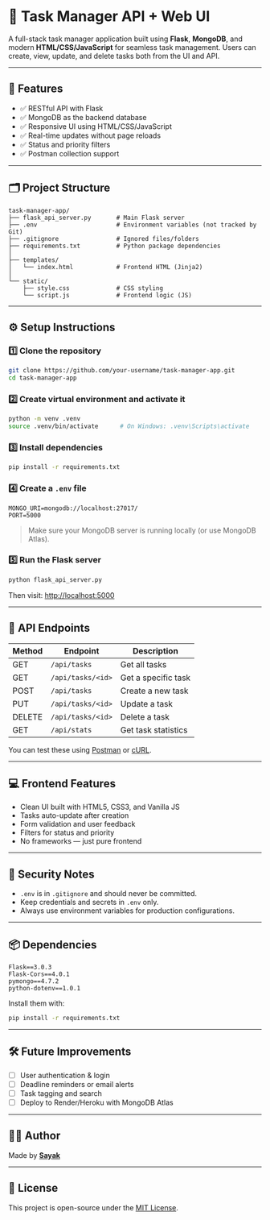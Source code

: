 # 🚀 Task Manager API + Web UI

A full-stack task manager application built using **Flask**, **MongoDB**, and modern **HTML/CSS/JavaScript** for seamless task management. Users can create, view, update, and delete tasks both from the UI and API.

---

## 🧱 Features

- ✅ RESTful API with Flask
- ✅ MongoDB as the backend database
- ✅ Responsive UI using HTML/CSS/JavaScript
- ✅ Real-time updates without page reloads
- ✅ Status and priority filters
- ✅ Postman collection support

---

## 🗂️ Project Structure

```
task-manager-app/
├── flask_api_server.py       # Main Flask server
├── .env                      # Environment variables (not tracked by Git)
├── .gitignore                # Ignored files/folders
├── requirements.txt          # Python package dependencies
│
├── templates/
│   └── index.html            # Frontend HTML (Jinja2)
│
└── static/
    ├── style.css             # CSS styling
    └── script.js             # Frontend logic (JS)
```

---

## ⚙️ Setup Instructions

### 1️⃣ Clone the repository

```bash
git clone https://github.com/your-username/task-manager-app.git
cd task-manager-app
```

### 2️⃣ Create virtual environment and activate it

```bash
python -m venv .venv
source .venv/bin/activate      # On Windows: .venv\Scripts\activate
```

### 3️⃣ Install dependencies

```bash
pip install -r requirements.txt
```

### 4️⃣ Create a `.env` file

```env
MONGO_URI=mongodb://localhost:27017/
PORT=5000
```

> Make sure your MongoDB server is running locally (or use MongoDB Atlas).

### 5️⃣ Run the Flask server

```bash
python flask_api_server.py
```

Then visit: [http://localhost:5000](http://localhost:5000)

---

## 🧪 API Endpoints

| Method | Endpoint             | Description            |
|--------|----------------------|------------------------|
| GET    | `/api/tasks`         | Get all tasks          |
| GET    | `/api/tasks/<id>`    | Get a specific task    |
| POST   | `/api/tasks`         | Create a new task      |
| PUT    | `/api/tasks/<id>`    | Update a task          |
| DELETE | `/api/tasks/<id>`    | Delete a task          |
| GET    | `/api/stats`         | Get task statistics    |

You can test these using [Postman](https://www.postman.com/) or [cURL](https://curl.se/).

---

## 💻 Frontend Features

- Clean UI built with HTML5, CSS3, and Vanilla JS
- Tasks auto-update after creation
- Form validation and user feedback
- Filters for status and priority
- No frameworks — just pure frontend

---

## 🔐 Security Notes

- `.env` is in `.gitignore` and should never be committed.
- Keep credentials and secrets in `.env` only.
- Always use environment variables for production configurations.

---

## 📦 Dependencies

```text
Flask==3.0.3
Flask-Cors==4.0.1
pymongo==4.7.2
python-dotenv==1.0.1
```

Install them with:

```bash
pip install -r requirements.txt
```

---

## 🛠️ Future Improvements

- [ ] User authentication & login
- [ ] Deadline reminders or email alerts
- [ ] Task tagging and search
- [ ] Deploy to Render/Heroku with MongoDB Atlas

---

## 🧑‍💻 Author

Made by **[Sayak](https://github.com/reversiblewizard)**

---

## 🧾 License

This project is open-source under the [MIT License](https://opensource.org/licenses/MIT).
